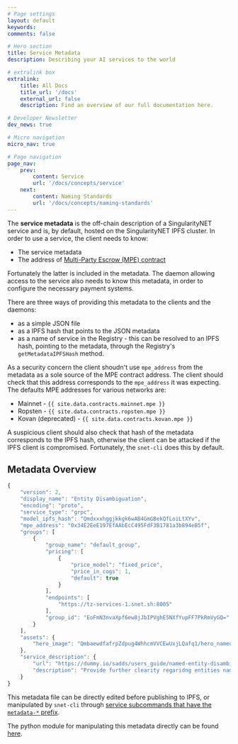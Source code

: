 ```yaml
---
# Page settings
layout: default
keywords:
comments: false

# Hero section
title: Service Metadata
description: Describing your AI services to the world

# extralink box
extralink:
    title: All Docs
    title_url: '/docs'
    external_url: false
    description: Find an overview of our full documentation here.

# Developer Newsletter
dev_news: true

# Micro navigation
micro_nav: true

# Page navigation
page_nav:
    prev:
        content: Service
        url: '/docs/concepts/service'
    next:
        content: Naming Standards
        url: '/docs/concepts/naming-standards'
---
```


The **service metadata** is the off-chain description of a SingularityNET service and is, by default, hosted on the SingularityNET IPFS cluster.
In order to use a service, the client needs to know:

* The service metadata
* The address of [Multi-Party Escrow (MPE) contract](/docs/concepts/mpe)

Fortunately the latter is included in the metadata. The daemon allowing access to the service also needs to know this metadata, in order to configure the necessary payment systems.

There are three ways of providing this metadata to the clients and the daemons:

* as a simple JSON file
* as a IPFS hash that points to the JSON metadata
* as a name of service in the Registry - this can be resolved to an IPFS hash, pointing to the metadata, through the Registry's `getMetadataIPFSHash` method.

As a security concern the client shoudn't use `mpe_address` from the metadata as a sole source of the MPE contract address. The client should check that this address corresponds to the `mpe_address` it was expecting. The defaults MPE addresses for various networks are:

* Mainnet - `{{ site.data.contracts.mainnet.mpe }}`
* Ropsten - `{{ site.data.contracts.ropsten.mpe }}`
* Kovan (deprecated) - `{{ site.data.contracts.kovan.mpe }}`

A suspicious client should also check that hash of the metadata corresponds to the IPFS hash, otherwise the client can be attacked if the IPFS client is compromised.
Fortunately, the `snet-cli` does this by default.

## Metadata Overview

```js
{
    "version": 2,
    "display_name": "Entity Disambiguation",
    "encoding": "proto",
    "service_type": "grpc",
    "model_ipfs_hash": "Qmdxxxhggjkkgk6wAB4GmGBekQfLoiLtXYv",
    "mpe_address": "0x34E2EeE197EfAAbEcC495FdF3B1781a3b894eB5f",
    "groups": [
        {
            "group_name": "default_group",
            "pricing": [
                {
                    "price_model": "fixed_price",
                    "price_in_cogs": 1,
                    "default": true
                }
            ],
            "endpoints": [
                "https://tz-services-1.snet.sh:8005"
            ],
            "group_id": "EoFmN3nvaXpf6ew8jJbIPVghE5NXfYupFF7PkRmVyGQ="
        }
    ],
    "assets": {
        "hero_image": "QmbaewdfafrpZdpug4WhhcmVVCEwUxjLQafq1/hero_named-entity-disambiguation.png"
    },
    "service_description": {
        "url": "https://dummy.io/sadds/users_guide/named-entity-disambiguation-service.html",
        "description": "Provide further clearity regaridng entities named within a piece of text. For example, \"Paris is the capital of France\", we would want to link \"Paris\" to Paris the city not Paris Hilton in this case."
    }
}
```

This metadata file can be directly edited before publishing to IPFS, or manipulated by `snet-cli` through [service subcommands that have the `metadata-*` prefix](http://snet-cli-docs.singularitynet.io/service.html#Sub-commands:).

The python module for manipulating this metadata directly can be found [here](https://github.com/singnet/snet-cli/blob/master/packages/snet_cli/snet/snet_cli/mpe_service_metadata.py).